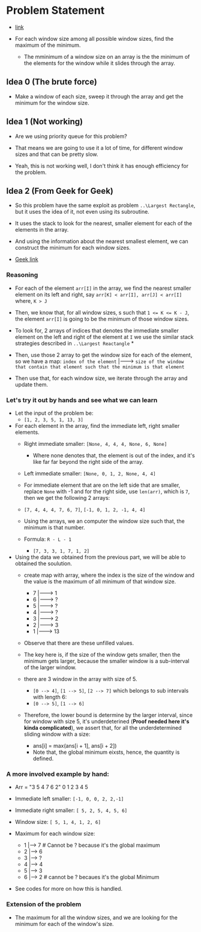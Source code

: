 # Problem Statement

* [link](https://www.hackerrank.com/challenges/min-max-riddle/problem?h_l=interview&playlist_slugs%5B%5D=interview-preparation-kit&playlist_slugs%5B%5D=stacks-queues)

* For each window size among all possible window sizes, find the maximum of the minimum.
  * The mminimum of a window size on an array is the the minimum of the elements for the window while it slides
  through the array.

## Idea 0 (The brute force)

* Make a window of each size, sweep it through the array and get the minimum for the window size.

## Idea 1 (Not working)

* Are we using priority queue for this problem?

* That means we are going to use it a lot of time, for different window sizes and that can be pretty slow.

* Yeah, this is not working well, I don't think it has enough efficiency for the problem.

## Idea 2 (From Geek for Geek)

* So this problem have the same exploit as problem `..\Largest Rectangle`, but it uses the idea of it, not even
using its subroutine.

* It uses the stack to look for the nearest, smaller element for each of the elements in the array.

* And using the information about the nearest smallest element, we can construct the minimum for each window sizes.

* [Geek link]()

### Reasoning

* For each of the element `arr[I]` in the array, we find the nearest smaller element on its left and right, say
`arr[K] < arr[I], arr[J] < arr[I]` where, `K > J`

* Then, we know that, for all window sizes, s such that `1 <= K <= K - J`, the element `arr[I]` is going to be the
minimum of those window sizes.

* To look for, 2 arrays of indices that denotes the immediate smaller element on the left and right of the element
at `I` we use the similar stack strategies described in `..\Largest Reactangle`
  * 

* Then, use those 2 array to get the window size for each of the element, so we have a map:
`index of the element` |---> `size of the window that contain that element such that the minimum is that element`

* Then use that, for each window size, we iterate through the array and update them.

### Let's try it out by hands and see what we can learn

* Let the input of the problem be: 
  * `[1, 2, 3, 5, 1, 13, 3]`
* For each element in the array, find the immediate left, right smaller elements. 
  * Right immediate smaller: `[None, 4, 4, 4, None, 6, None]`
    * Where none denotes that, the element is out of the index, and it's like far far beyond the 
    right side of the array. 
  * Left immediate smaller: `[None, 0, 1, 2, None, 4, 4]`

  * For immediate element that are on the left side that are smaller, replace `None` with -1 and 
  for the right side, use `len(arr)`, which is `7`, then we get the following 2 arrays: 
  * `[7, 4, 4, 4, 7, 6, 7]`, `[-1, 0, 1, 2, -1, 4, 4]`
  * Using the arrays, we an computer the window size such that, the minimum is that number.
  * Formula: `R - L - 1`
    * `[7, 3, 3, 1, 7, 1, 2]` 
* Using the data we obtained from the previous part, we will be able to obtained the soulution.
  * create map with array, where the index is the size of the window and the value is the maximum 
  of all minimum of that window size. 
    * 7 |---> 1
    * 6 |---> ?
    * 5 |---> ?
    * 4 |---> ?
    * 3 |---> 2
    * 2 |---> 3
    * 1 |---> 13

  * Observe that there are these unfilled values. 
  * The key here is, if the size of the window gets smaller, then the minimum gets larger, because 
  the smaller window is a sub-interval of the larger window.  
  * there are 3 window in the array with size of 5. 
    * `[0 --> 4]`, `[1 --> 5]`, `[2 --> 7]` which belongs to sub intervals with length 6:
    * `[0 --> 5]`, `[1 --> 6]`

  * Therefore, the lower bound is determine by the larger interval, since for window with size 5, 
  it's underdeterined (**Proof needed here it's kinda complicated**), we assert that, for all the 
  underdetermined sliding window with a size:
   
    * ans[i] = max(ans[i + 1], ans[i + 2])
    * Note that, the global minimum eixsts, hence, the quantity is defined. 

### A more involved example by hand: 

* Arr = "3 5 4 7 6 2" 
         0 1 2 3 4 5
* Immediate left smaller:  `[-1, 0, 0, 2, 2,-1]`
* Immediate right smaller: `[ 5, 2, 5, 4, 5, 6]`
* Window size:             `[ 5, 1, 4, 1, 2, 6]`
* Maximum for each window size: 
  * 1 |--> 7  # Cannot be ? because it's the global maximum
  * 2 |--> 6
  * 3 |--> ?
  * 4 |--> 4
  * 5 |--> 3
  * 6 |--> 2  # cannot be ? becaues it's the global Minimum

* See codes for more on how this is handled. 


### Extension of the problem

* The maximum for all the window sizes, and we are looking for the minimum for each of the window's 
size. 
